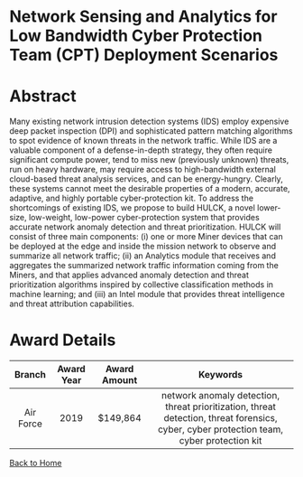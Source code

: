 
Network Sensing and Analytics for Low Bandwidth Cyber Protection Team (CPT) Deployment Scenarios
================================================================================================

# Abstract


Many existing network intrusion detection systems (IDS) employ expensive deep packet inspection (DPI) and sophisticated pattern matching algorithms to spot evidence of known threats in the network traffic. While IDS are a valuable component of a defense-in-depth strategy, they often require significant compute power, tend to miss new (previously unknown) threats, run on heavy hardware, may require access to high-bandwidth external cloud-based threat analysis services, and can be energy-hungry. Clearly, these systems cannot meet the desirable properties of a modern, accurate, adaptive, and highly portable cyber-protection kit. To address the shortcomings of existing IDS, we propose to build HULCK, a novel lower-size, low-weight, low-power cyber-protection system that provides accurate network anomaly detection and threat prioritization. HULCK will consist of three main components: (i) one or more Miner devices that can be deployed at the edge and inside the mission network to observe and summarize all network traffic; (ii) an Analytics module that receives and aggregates the summarized network traffic information coming from the Miners, and that applies advanced anomaly detection and threat prioritization algorithms inspired by collective classification methods in machine learning; and (iii) an Intel module that provides threat intelligence and threat attribution capabilities.  

# Award Details

|Branch|Award Year|Award Amount|Keywords|
| :---: | :---: | :---: | :---: |
|Air Force|2019|$149,864|network anomaly detection, threat prioritization, threat detection, threat forensics, cyber, cyber protection team, cyber protection kit|
  
  


[Back to Home](https://github.com/chrischow/dod_sbir_awards#1512)
